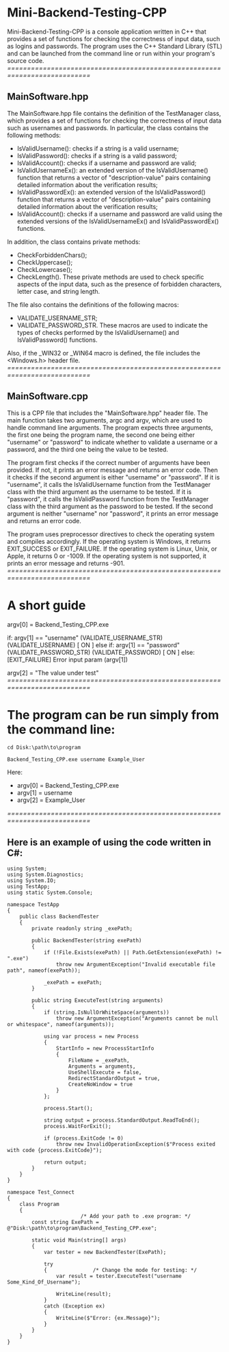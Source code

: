 # Mini-Backend-Testing-CPP
Mini-Backend-Testing-CPP is a console application written in C++ that provides a set of functions for checking the correctness of input data, such as logins and passwords. The program uses the C++ Standard Library (STL) and can be launched from the command line or run within your program's source code.
*===========================================================================*
## MainSoftware.hpp
The MainSoftware.hpp file contains the definition of the TestManager class, which provides a set of functions for checking the correctness of input data such as usernames and passwords. In particular, the class contains the following methods:
* IsValidUsername(): checks if a string is a valid username;
* IsValidPassword(): checks if a string is a valid password;
* IsValidAccount(): checks if a username and password are valid;
* IsValidUsernameEx(): an extended version of the IsValidUsername() function that returns a vector of "description-value" pairs containing detailed information about the verification results;
* IsValidPasswordEx(): an extended version of the IsValidPassword() function that returns a vector of "description-value" pairs containing detailed information about the verification results;
* IsValidAccount(): checks if a username and password are valid using the extended versions of the IsValidUsernameEx() and IsValidPasswordEx() functions.

In addition, the class contains private methods:
* CheckForbiddenChars();
* CheckUppercase();
* CheckLowercase();
* CheckLength().
These private methods are used to check specific aspects of the input data, such as the presence of forbidden characters, letter case, and string length.

The file also contains the definitions of the following macros:
* VALIDATE_USERNAME_STR;
* VALIDATE_PASSWORD_STR.
These macros are used to indicate the types of checks performed by the IsValidUsername() and IsValidPassword() functions.

Also, if the _WIN32 or _WIN64 macro is defined, the file includes the <Windows.h> header file.
*===========================================================================*
## MainSoftware.cpp
This is a CPP file that includes the "MainSoftware.hpp" header file. The main function takes two arguments, argc and argv, which are used to handle command line arguments. The program expects three arguments, the first one being the program name, the second one being either "username" or "password" to indicate whether to validate a username or a password, and the third one being the value to be tested.

The program first checks if the correct number of arguments have been provided. If not, it prints an error message and returns an error code. Then it checks if the second argument is either "username" or "password". If it is "username", it calls the IsValidUsername function from the TestManager class with the third argument as the username to be tested. If it is "password", it calls the IsValidPassword function from the TestManager class with the third argument as the password to be tested. If the second argument is neither "username" nor "password", it prints an error message and returns an error code.

The program uses preprocessor directives to check the operating system and compiles accordingly. If the operating system is Windows, it returns EXIT_SUCCESS or EXIT_FAILURE. If the operating system is Linux, Unix, or Apple, it returns 0 or -1009. If the operating system is not supported, it prints an error message and returns -901.
*===========================================================================*
# A short guide
argv[0] = Backend_Testing_CPP.exe

if:         argv[1] == "username" (VALIDATE_USERNAME_STR)	(VALIDATE_USERNAME) [ ON ]
else if:    argv[1] == "password" (VALIDATE_PASSWORD_STR)	(VALIDATE_PASSWORD) [ ON ]
else:       [EXIT_FAILURE] Error input param (argv[1])
                                                                                          
argv[2] = "The value under test"
*===========================================================================*
# The program can be run simply from the command line:
```
cd Disk:\path\to\program
```
```
Backend_Testing_CPP.exe username Example_User
```
Here:
* argv[0] = Backend_Testing_CPP.exe
* argv[1] = username
* argv[2] = Example_User

*===========================================================================*
## Here is an example of using the code written in C#:
```
using System;
using System.Diagnostics;
using System.IO;
using TestApp;
using static System.Console;

namespace TestApp
{
    public class BackendTester
    {
        private readonly string _exePath;

        public BackendTester(string exePath)
        {
            if (!File.Exists(exePath) || Path.GetExtension(exePath) != ".exe")
                throw new ArgumentException("Invalid executable file path", nameof(exePath));

            _exePath = exePath;
        }

        public string ExecuteTest(string arguments)
        {
            if (string.IsNullOrWhiteSpace(arguments))
                throw new ArgumentException("Arguments cannot be null or whitespace", nameof(arguments));

            using var process = new Process
            {
                StartInfo = new ProcessStartInfo
                {
                    FileName = _exePath,
                    Arguments = arguments,
                    UseShellExecute = false,
                    RedirectStandardOutput = true,
                    CreateNoWindow = true
                }
            };

            process.Start();

            string output = process.StandardOutput.ReadToEnd();
            process.WaitForExit();

            if (process.ExitCode != 0)
                throw new InvalidOperationException($"Process exited with code {process.ExitCode}");

            return output;
        }
    }
}

namespace Test_Connect
{
    class Program
    {
                        /* Add your path to .exe program: */
        const string ExePath = @"Disk:\path\to\program\Backend_Testing_CPP.exe";

        static void Main(string[] args)
        {
            var tester = new BackendTester(ExePath);

            try
            {               /* Change the mode for testing: */
                var result = tester.ExecuteTest("username Some_Kind_Of_Username");

                WriteLine(result);
            }
            catch (Exception ex)
            {
                WriteLine($"Error: {ex.Message}");
            }
        }
    }
}
```
